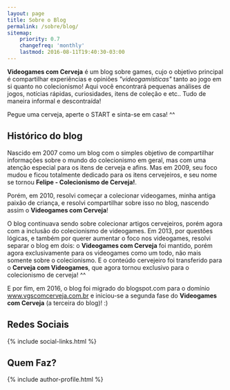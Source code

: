```yaml
---
layout: page
title: Sobre o Blog
permalink: /sobre/blog/
sitemap:
    priority: 0.7
    changefreq: 'monthly'
    lastmod: 2016-08-11T19:40:30-03:00
---
```


**Videogames com Cerveja** é um blog sobre games, cujo o objetivo principal é compartilhar experiências e opiniões *"videogamísticas"* tanto ao jogo em si quanto no colecionismo! Aqui você encontrará pequenas análises de jogos, notícias rápidas, curiosidades, itens de coleção e etc.. Tudo de maneira informal e descontraída!

Pegue uma cerveja, aperte o START e sinta-se em casa! ^^

## Histórico do blog

Nascido em 2007 como um blog com o simples objetivo de compartilhar informações sobre o mundo do colecionismo em geral, mas com uma atenção especial para os itens de cerveja e afins. Mas em 2009, seu foco mudou e ficou totalmente dedicado para os itens cervejeiros, e seu nome se tornou **Felipe - Colecionismo de Cerveja!**.

Porém, em 2010, resolvi começar a colecionar videogames, minha antiga paixão de criança, e resolvi compartilhar sobre isso no blog, nascendo assim o **Videogames com Cerveja**!

O blog continuava sendo sobre colecionar artigos cervejeiros, porém agora com a inclusão do colecionismo de videogames. Em 2013, por questões lógicas, e também por querer aumentar o foco nos videogames, resolvi separar o blog em dois: o **Videogames com Cerveja** foi mantido, porém agora exclusivamente para os videogames como um todo, não mais somente sobre o colecionismo. E o conteúdo cervejeiro foi transferido para o **Cerveja com Videogames**, que agora tornou exclusivo para o colecionismo de cerveja! ^^

E por fim, em 2016, o blog foi migrado do blogspot.com para o domínio www.vgscomcerveja.com.br e iniciou-se a segunda fase do **Videogames com Cerveja** (a terceira do blog)! :)

## Redes Sociais

{% include social-links.html %}

## Quem Faz?

{% include author-profile.html %}
